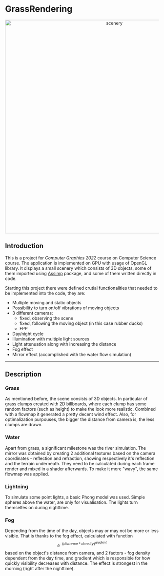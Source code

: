 # GrassRendering
<p align="center">
    <img width="700" alt="scenery" src="https://user-images.githubusercontent.com/74315304/221588943-ec04eddb-57fa-4641-972b-6fa647dd9907.png">
</p>

## Introduction
This is a project for *Computer Graphics 2022* course on Computer Science course. The application is implemented on GPU with usage of OpenGL library. It displays a small scenery which consists of 3D objects, some of them imported using [Assimp](https://learnopengl.com/Model-Loading/Assimp) package, and some of them written directly in code.

Starting this project there were defined crutial functionalities that needed to be implemented into the code, they are:
- Multiple moving and static objects
- Possibility to turn on/off vibrations of moving objects
- 3 different cameras:
  - fixed, observing the scene
  - fixed, following the moving object (in this case rubber ducks) 
  - FPP
- Day/night cycle
- Illumination with multiple light sources
- Light attenuation along with increasing the distance 
- Fog effect
- Mirror effect (accomplished with the water flow simulation)
---

## Description
### Grass
As mentioned before, the scene consists of 3D objects. In particular of grass clumps created with 2D billboards, where each clump has some random factors (such as height) to make the look more realistic. Combined with a flowmap it generated a pretty decent wind effect. Also, for optimalization purpouses, the bigger the distance from camera is, the less clumps are drawn.
### Water
Apart from grass, a significant milestone was the river simulation. The mirror was obtained by creating 2 additional textures based on the camera coordinates - reflection and refraction, showing respectively it's reflection and the terrain underneath. They need to be calculated during each frame render and mixed in a shader afterwards. To make it more "wavy", the same flowmap was applied.
### Lightning
To simulate some point lights, a basic Phong model was used. Simple spheres above the water, are only for visualisation. The lights turn themselfes on during nighttime.
### Fog
Depending from the time of the day, objects may or may not be more or less visible. That is thanks to the fog effect, calculated with function 
$$e^{-(distance * density)^{gradient}}$$
based on the object's distance from camera, and 2 factors - fog density dependent from the day time, and gradient which is responsible for how quickly visibility decreases with distance. The effect is strongest in the morning (right after the nighttime).
